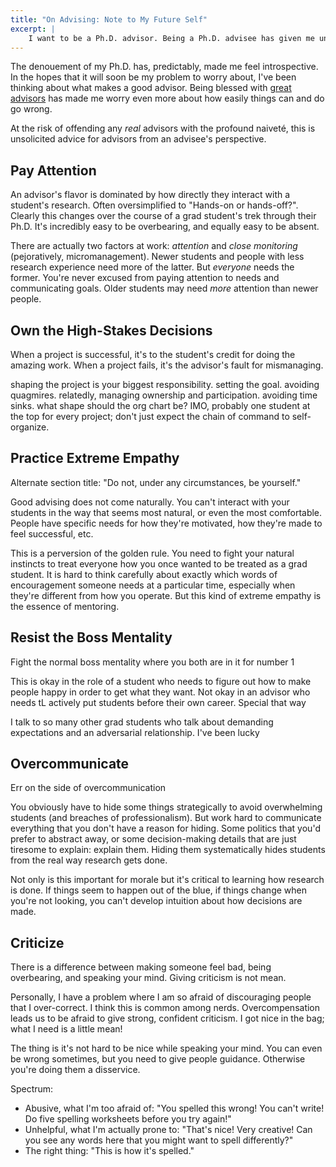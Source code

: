 ```yaml
---
title: "On Advising: Note to My Future Self"
excerpt: |
    I want to be a Ph.D. advisor. Being a Ph.D. advisee has given me unfounded, wildly impractical ideas about how advisors should advise. This is my advice to my future, advisorly self.
---
```

The denouement of my Ph.D. has, predictably, made me feel introspective. In the hopes that it will soon be my problem to worry about, I've been thinking about what makes a good advisor. Being blessed with [great][luis] [advisors][dan] has made me worry even more about how easily things can and do go wrong.

At the risk of offending any *real* advisors with the profound naiveté, this is unsolicited advice for advisors from an advisee's perspective.

[luis]: https://homes.cs.washington.edu/~luisceze/
[dan]: http://homes.cs.washington.edu/~djg/

## Pay Attention

An advisor's flavor is dominated by how directly they interact with a student's research. Often oversimplified to "Hands-on or hands-off?". Clearly this changes over the course of a grad student's trek through their Ph.D. It's incredibly easy to be overbearing, and equally easy to be absent.

There are actually two factors at work: *attention* and *close monitoring* (pejoratively, micromanagement). Newer students and people with less research experience need more of the latter. But *everyone* needs the former. You're never excused from paying attention to needs and communicating goals. Older students may need *more* attention than newer people.

## Own the High-Stakes Decisions

When a project is successful, it's to the student's credit for doing the amazing work. When a project fails, it's the advisor's fault for mismanaging.

shaping the project is your biggest responsibility. setting the goal. avoiding quagmires.
relatedly, managing ownership and participation. avoiding time sinks. what shape should the org chart be? IMO, probably one student at the top for every project; don't just expect the chain of command to self-organize.

## Practice Extreme Empathy

Alternate section title: "Do not, under any circumstances, be yourself."

Good advising does not come naturally. You can't interact with your students in the way that seems most natural, or even the most comfortable. People have specific needs for how they're motivated, how they're made to feel successful, etc.

This is a perversion of the golden rule. You need to fight your natural instincts to treat everyone how you once wanted to be treated as a grad student. It is hard to think carefully about exactly which words of encouragement someone needs at a particular time, especially when they're different from how you operate. But this kind of extreme empathy is the essence of mentoring.

## Resist the Boss Mentality

Fight the normal boss mentality where you both are in it for number 1

This is okay in the role of a student who needs to figure out how to make people happy in order to get what they want. Not okay in an advisor who needs tL actively put students before their own career. Special that way

I talk to so many other grad students who talk about demanding expectations and an adversarial relationship. I've been lucky

## Overcommunicate

Err on the side of overcommunication

You obviously have to hide some things strategically to avoid overwhelming students (and breaches of professionalism). But work hard to communicate everything that you don't have a reason for hiding. Some politics that you'd prefer to abstract away, or some decision-making details that are just tiresome to explain: explain them. Hiding them systematically hides students from the real way research gets done.

Not only is this important for morale but it's critical to learning how research is done. If things seem to happen out of the blue, if things change when you're not looking, you can't develop intuition about how decisions are made.

## Criticize

There is a difference between making someone feel bad, being overbearing, and speaking your mind. Giving criticism is not mean.

Personally, I have a problem where I am so afraid of discouraging people that I over-correct. I think this is common among nerds. Overcompensation leads us to be afraid to give strong, confident criticism. I got nice in the bag; what I need is a little mean!

The thing is it's not hard to be nice while speaking your mind. You can even be wrong sometimes, but you need to give people guidance. Otherwise you're doing them a disservice.

Spectrum:

* Abusive, what I'm too afraid of: "You spelled this wrong! You can't write! Do five spelling worksheets before you try again!"
* Unhelpful, what I'm actually prone to: "That's nice! Very creative! Can you see any words here that you might want to spell differently?"
* The right thing: "This is how it's spelled."

